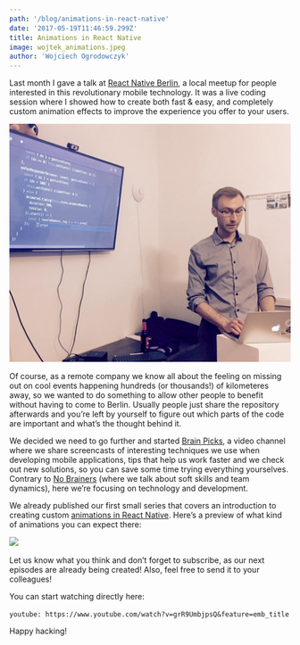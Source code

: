 ```yaml
---
path: '/blog/animations-in-react-native'
date: '2017-05-19T11:46:59.299Z'
title: Animations in React Native
image: wojtek_animations.jpeg
author: 'Wojciech Ogrodowczyk'
---
```


Last month I gave a talk at [React Native Berlin](https://www.meetup.com/ReactJS-and-React-Native-Berlin/events/237999448/), a local meetup for people interested in this revolutionary mobile technology. It was a live coding session where I showed how to create both fast & easy, and completely custom animation effects to improve the experience you offer to your users.

![Wojciech presenting at React Native Berlin](wojtek_animations.jpeg)

Of course, as a remote company we know all about the feeling on missing out on cool events happening hundreds (or thousands!) of kilometeres away, so we wanted to do something to allow other people to benefit without having to come to Berlin. Usually people just share the repository afterwards and you’re left by yourself to figure out which parts of the code are important and what’s the thought behind it.

We decided we need to go further and started [Brain Picks](https://brains.zone/brain-picks), a video channel where we share screencasts of interesting techniques we use when developing mobile applications, tips that help us work faster and we check out new solutions, so you can save some time trying everything yourselves. Contrary to [No Brainers](https://brains.zone/no-brainers) (where we talk about soft skills and team dynamics), here we’re focusing on technology and development.

We already published our first small series that covers an introduction to creating custom [animations in React Native](https://www.youtube.com/watch?v=grR9UmbjpsQ). Here’s a preview of what kind of animations you can expect there:

<div class="gif-container">
<img src="1.gif" height="600px"/>
</div>

Let us know what you think and don’t forget to subscribe, as our next episodes are already being created! Also, feel free to send it to your colleagues!

You can start watching directly here:

`youtube: https://www.youtube.com/watch?v=grR9UmbjpsQ&feature=emb_title`

Happy hacking!

